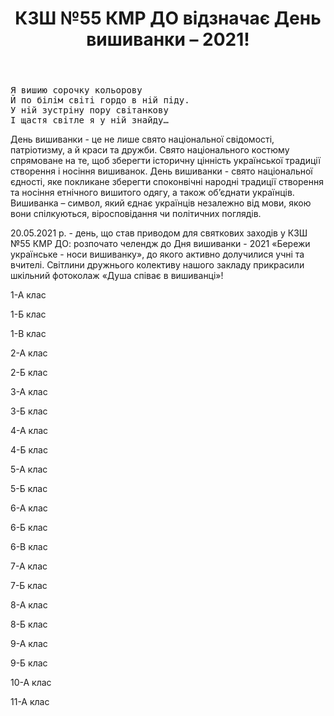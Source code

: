 ﻿---
title: КЗШ №55 КМР ДО відзначає День вишиванки – 2021!
---

<pre>
Я вишию сорочку кольорову     
Й по білім світі гордо в ній піду.
У ній зустріну пору світанкову
І щастя світле я у ній знайду…
</pre>

День вишиванки - це не лише свято національної свідомості, патріотизму, а й краси та дружби. Свято національного костюму спрямоване на те, щоб зберегти історичну цінність української традиції створення і носіння вишиванок. День вишиванки - свято національної єдності, яке покликане зберегти споконвічні народні традиції створення та носіння етнічного вишитого одягу, а також об’єднати українців. Вишиванка – символ, який єднає українців незалежно від мови, якою вони спілкуються, віросповідання чи політичних поглядів.

20.05.2021 р. - день, що став приводом для святкових заходів у КЗШ №55 КМР ДО: розпочато челендж до Дня вишиванки - 2021 «Бережи українське - носи вишиванку», до якого активно долучилися учні та вчителі. Світлини дружнього колективу нашого закладу прикрасили шкільний фотоколаж «Душа співає в вишиванці»!

1-А клас

<slideshow id="*1a" />

1-Б клас

<slideshow id="*1b" />

1-В клас

<slideshow id="*1v" />

2-А клас

<slideshow id="*2a" />

2-Б клас

<slideshow id="*2b" />

3-А клас

<slideshow id="*3a" />

3-Б клас

<slideshow id="*3b" />

4-А клас

<slideshow id="*4a" />

4-Б клас

<slideshow id="*4b" />

5-А клас

<slideshow id="*5a" />

5-Б клас

<slideshow id="*5b" />

6-А клас

<slideshow id="*6a" />

6-Б клас

<slideshow id="*6b" />

6-В клас

<slideshow id="*6v" />

7-А клас

<slideshow id="*7a" />

7-Б клас

<slideshow id="*7b" />

8-А клас

<slideshow id="*8a" />

8-Б клас

<slideshow id="*8b" />

9-А клас

<slideshow id="*9a" />

9-Б клас

<slideshow id="*9b" />

10-А клас

<slideshow id="*10a" />

11-А клас

<slideshow id="*11a" />
